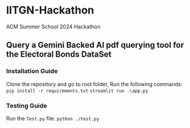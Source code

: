 # IITGN-Hackathon
ACM Summer School 2024 Hackathon
## Query a Gemini Backed AI pdf querying tool for the Electoral Bonds DataSet
### Installation Guide
Clone the repository and go to root folder,
Run the following commands:  
```pip install -r requirements.txt```
```streamlit run .\app.py```
### Testing Guide
Run the ```Test.py``` file:
```python ./test.py```
